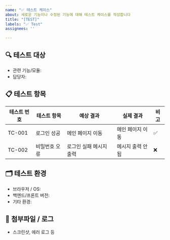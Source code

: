 ```yaml
---
name: "✅ 테스트 케이스"
about: 새로운 기능이나 수정된 기능에 대해 테스트 케이스를 작성합니다
title: "[TEST]"
labels: "✅ Test"
assignees: ''

---
```


## 🔍 테스트 대상
- 관련 기능/모듈:
- 담당자:

## 📋 테스트 항목

| 테스트 번호 | 테스트 항목 | 예상 결과 | 실제 결과 | 비고 |
|-------------|-------------|-----------|------------|------|
| TC-001      | 로그인 성공  | 메인 페이지 이동 | 메인 페이지 이동 | ✅ |
| TC-002      | 비밀번호 오류 | 로그인 실패 메시지 출력 | 메시지 출력 안됨 | ❌ |

## 🗂 테스트 환경
- 브라우저 / OS:
- 백엔드/프론트 버전:
- 기타 환경:

## 📎 첨부파일 / 로그
- 스크린샷, 에러 로그 등
